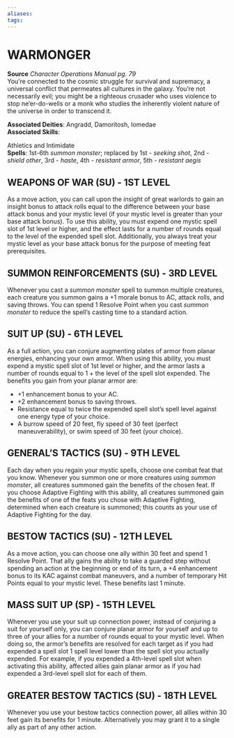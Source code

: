 ```yaml
---
aliases: 
tags: 
---
```

# WARMONGER
**Source** _Character Operations Manual pg. 79_  
You’re connected to the cosmic struggle for survival and supremacy, a universal conflict that permeates all cultures in the galaxy. You’re not necessarily evil; you might be a righteous crusader who uses violence to stop ne’er-do-wells or a monk who studies the inherently violent nature of the universe in order to transcend it.

**Associated Deities**: Angradd, Damoritosh, Iomedae  
**Associated Skills**:

Athletics and Intimidate  
**Spells**: 1st-6th _summon monster_; replaced by 1st - _seeking shot_, 2nd - _shield other_, 3rd - _haste_, 4th - _resistant armor_, 5th - _resistant aegis_

## WEAPONS OF WAR (SU) - 1ST LEVEL

As a move action, you can call upon the insight of great warlords to gain an insight bonus to attack rolls equal to the difference between your base attack bonus and your mystic level (if your mystic level is greater than your base attack bonus). To use this ability, you must expend one mystic spell slot of 1st level or higher, and the effect lasts for a number of rounds equal to the level of the expended spell slot. Additionally, you always treat your mystic level as your base attack bonus for the purpose of meeting feat prerequisites.  

## SUMMON REINFORCEMENTS (SU) - 3RD LEVEL

Whenever you cast a _summon monster_ spell to summon multiple creatures, each creature you summon gains a +1 morale bonus to AC, attack rolls, and saving throws. You can spend 1 Resolve Point when you cast _summon monster_ to reduce the spell’s casting time to a standard action.  

## SUIT UP (SU) - 6TH LEVEL

As a full action, you can conjure augmenting plates of armor from planar energies, enhancing your own armor. When using this ability, you must expend a mystic spell slot of 1st level or higher, and the armor lasts a number of rounds equal to 1 + the level of the spell slot expended. The benefits you gain from your planar armor are:

-   +1 enhancement bonus to your AC.
-   +2 enhancement bonus to saving throws.
-   Resistance equal to twice the expended spell slot’s spell level against one energy type of your choice.
-   A burrow speed of 20 feet, fly speed of 30 feet (perfect maneuverability), or swim speed of 30 feet (your choice).

  

## GENERAL’S TACTICS (SU) - 9TH LEVEL

Each day when you regain your mystic spells, choose one combat feat that you know. Whenever you summon one or more creatures using _summon monster_, all creatures summoned gain the benefits of the chosen feat. If you choose Adaptive Fighting with this ability, all creatures summoned gain the benefits of one of the feats you chose with Adaptive Fighting, determined when each creature is summoned; this counts as your use of Adaptive Fighting for the day.  

## BESTOW TACTICS (SU) - 12TH LEVEL

As a move action, you can choose one ally within 30 feet and spend 1 Resolve Point. That ally gains the ability to take a guarded step without spending an action at the beginning or end of its turn, a +4 enhancement bonus to its KAC against combat maneuvers, and a number of temporary Hit Points equal to your mystic level. These benefits last 1 minute.  

## MASS SUIT UP (SP) - 15TH LEVEL

Whenever you use your suit up connection power, instead of conjuring a suit for yourself only, you can conjure planar armor for yourself and up to three of your allies for a number of rounds equal to your mystic level. When doing so, the armor’s benefits are resolved for each target as if you had expended a spell slot 1 spell level lower than the spell slot you actually expended. For example, if you expended a 4th-level spell slot when activating this ability, affected allies gain planar armor as if you had expended a 3rd-level spell slot for each of them.  

## GREATER BESTOW TACTICS (SU) - 18TH LEVEL

Whenever you use your bestow tactics connection power, all allies within 30 feet gain its benefits for 1 minute. Alternatively you may grant it to a single ally as part of any other action.